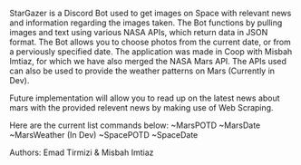 StarGazer is a Discord Bot used to get images on Space with relevant news and information regarding the images taken. The Bot functions by pulling images and text using various NASA APIs, which return data in JSON format. 
The Bot allows you to choose photos from the current date, or from a perviously specified date.
The application was made in Coop with Misbah Imtiaz, for which we have also merged the NASA Mars API. The APIs used can also be used to provide the weather patterns on Mars (Currently in Dev).

Future implementation will allow you to read up on the latest news about mars with the provided relevent news by making use of Web Scraping.

Here are the current list commands below:
~MarsPOTD
~MarsDate
~MarsWeather (In Dev)
~SpacePOTD
~SpaceDate



Authors:
Emad Tirmizi & Misbah Imtiaz
